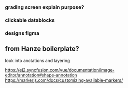 
### grading screen explain purpose?
### clickable datablocks
### designs figma
## from Hanze boilerplate?


look into anotations and layering


https://ej2.syncfusion.com/vue/documentation/image-editor/annotation#shape-annotation
https://markerjs.com/docs/customizing-available-markers/



